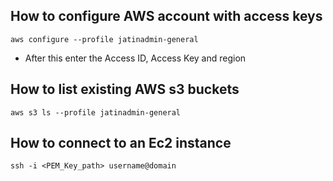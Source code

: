 ## How to configure AWS account with access keys

`aws configure --profile jatinadmin-general`

- After this enter the Access ID, Access Key and region 

## How to list existing AWS s3 buckets

`aws s3 ls --profile jatinadmin-general`

## How to connect to an Ec2 instance

`ssh -i <PEM_Key_path> username@domain`

